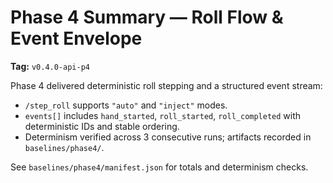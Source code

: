 # Phase 4 Summary — Roll Flow & Event Envelope

**Tag:** `v0.4.0-api-p4`

Phase 4 delivered deterministic roll stepping and a structured event stream:
- `/step_roll` supports `"auto"` and `"inject"` modes.
- `events[]` includes `hand_started`, `roll_started`, `roll_completed` with deterministic IDs and stable ordering.
- Determinism verified across 3 consecutive runs; artifacts recorded in `baselines/phase4/`.

See `baselines/phase4/manifest.json` for totals and determinism checks.
